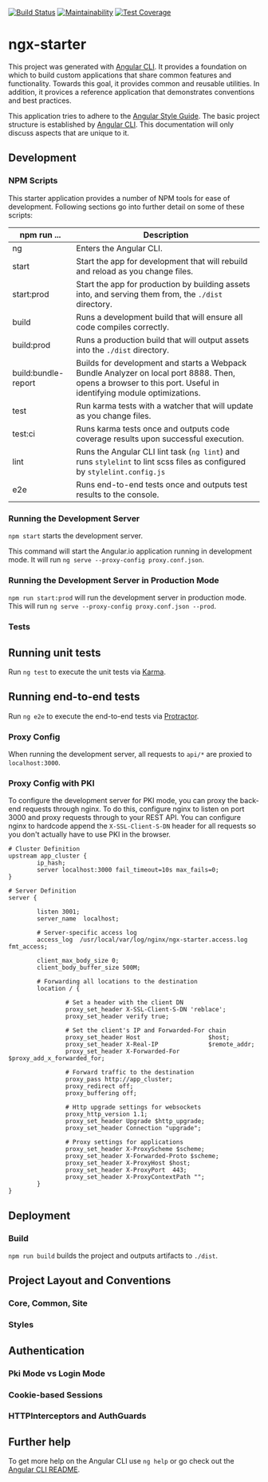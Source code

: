 [![Build Status](https://travis-ci.org/Asymmetrik/ngx-starter.svg?branch=develop)](https://travis-ci.org/Asymmetrik/ngx-starter)
[![Maintainability](https://api.codeclimate.com/v1/badges/73f9115195f090de0556/maintainability)](https://codeclimate.com/github/Asymmetrik/ngx-starter/maintainability)
[![Test Coverage](https://api.codeclimate.com/v1/badges/73f9115195f090de0556/test_coverage)](https://codeclimate.com/github/Asymmetrik/ngx-starter/test_coverage)

# ngx-starter
This project was generated with [Angular CLI](https://github.com/angular/angular-cli).
It provides a foundation on which to build custom applications that share common features and functionality.
Towards this goal, it provides common and reusable utilities.
In addition, it provices a reference application that demonstrates conventions and best practices.

This application tries to adhere to the [Angular Style Guide](https://angular.io/guide/styleguide).
The basic project structure is established by [Angular CLI](https://github.com/angular/angular-cli).
This documentation will only discuss aspects that are unique to it.

## Development

### NPM Scripts

This starter application provides a number of NPM tools for ease of development. Following sections go into further detail on some of these scripts:

npm run ... | Description
--- | ---
ng | Enters the Angular CLI.
start | Start the app for development that will rebuild and reload as you change files.
start:prod | Start the app for production by building assets into, and serving them from, the `./dist` directory.
build | Runs a development build that will ensure all code compiles correctly.
build:prod | Runs a production build that will output assets into the `./dist` directory.
build:bundle-report | Builds for development and starts a Webpack Bundle Analyzer on local port 8888. Then, opens a browser to this port. Useful in identifying module optimizations.
test | Run karma tests with a watcher that will update as you change files.
test:ci | Runs karma tests once and outputs code coverage results upon successful execution.
lint | Runs the Angular CLI lint task (`ng lint`) and runs `stylelint` to lint scss files as configured by `stylelint.config.js`
e2e | Runs end-to-end tests once and outputs test results to the console.

### Running the Development Server
`npm start` starts the development server.

This command will start the Angular.io application running in development mode.
It will run `ng serve --proxy-config proxy.conf.json`.

### Running the Development Server in Production Mode
`npm run start:prod` will run the development server in production mode.
This will run `ng serve --proxy-config proxy.conf.json --prod`.

### Tests
## Running unit tests
Run `ng test` to execute the unit tests via [Karma](https://karma-runner.github.io).

## Running end-to-end tests
Run `ng e2e` to execute the end-to-end tests via [Protractor](http://www.protractortest.org/).

### Proxy Config
When running the development server, all requests to `api/*` are proxied to `localhost:3000`.

### Proxy Config with PKI
To configure the development server for PKI mode, you can proxy the back-end requests through nginx.
To do this, configure nginx to listen on port 3000 and proxy requests through to your REST API.
You can configure nginx to hardcode append the `X-SSL-Client-S-DN` header for all requests so you don't actually have to use PKI in the browser.

```
# Cluster Definition
upstream app_cluster {
        ip_hash;
        server localhost:3000 fail_timeout=10s max_fails=0;
}

# Server Definition
server {

        listen 3001;
        server_name  localhost;

        # Server-specific access log
        access_log  /usr/local/var/log/nginx/ngx-starter.access.log  fmt_access;

        client_max_body_size 0;
        client_body_buffer_size 500M;

        # Forwarding all locations to the destination
        location / {

                # Set a header with the client DN
                proxy_set_header X-SSL-Client-S-DN 'reblace';
                proxy_set_header verify true;

                # Set the client's IP and Forwarded-For chain
                proxy_set_header Host                   $host;
                proxy_set_header X-Real-IP              $remote_addr;
                proxy_set_header X-Forwarded-For        $proxy_add_x_forwarded_for;

                # Forward traffic to the destination
                proxy_pass http://app_cluster;
                proxy_redirect off;
                proxy_buffering off;

                # Http upgrade settings for websockets
                proxy_http_version 1.1;
                proxy_set_header Upgrade $http_upgrade;
                proxy_set_header Connection "upgrade";

                # Proxy settings for applications
                proxy_set_header X-ProxyScheme $scheme;
                proxy_set_header X-Forwarded-Proto $scheme;
                proxy_set_header X-ProxyHost $host;
                proxy_set_header X-ProxyPort  443;
                proxy_set_header X-ProxyContextPath "";
        }
}
```

## Deployment

### Build
`npm run build` builds the project and outputs artifacts to `./dist`.

## Project Layout and Conventions
### Core, Common, Site
### Styles

## Authentication
### Pki Mode vs Login Mode
### Cookie-based Sessions
### HTTPInterceptors and AuthGuards 

## Further help
To get more help on the Angular CLI use `ng help` or go check out the [Angular CLI README](https://github.com/angular/angular-cli/blob/master/README.md).

